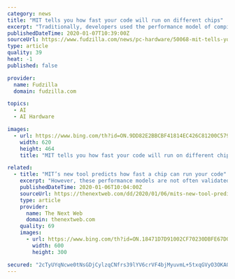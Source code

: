 ```yaml
---
category: news
title: "MIT tells you how fast your code will run on different chips"
excerpt: "Traditionally, developers used the performance model of compilers through a simulation to run basic blocks of code in order to gauge the performance of a chip. However, these performance models are not often validated through real-life processor performance. WMIT researchers developed an AI model called Ithmel by training it to predict how fast ..."
publishedDateTime: 2020-01-07T10:39:00Z
sourceUrl: https://www.fudzilla.com/news/pc-hardware/50068-mit-tells-you-how-fast-your-code-will-run-on-different-chips
type: article
quality: 39
heat: -1
published: false

provider:
  name: Fudzilla
  domain: fudzilla.com

topics:
  - AI
  - AI Hardware

images:
  - url: https://www.bing.com/th?id=ON.9DD82E2BBCBF41814EC426C81200C579
    width: 620
    height: 464
    title: "MIT tells you how fast your code will run on different chips"

related:
  - title: "MIT’s new tool predicts how fast a chip can run your code"
    excerpt: "However, these performance models are not often validated through real-life processor performance. MIT researchers developed an AI model called Ithmel by training it to predict how fast a chip can run unknown basic blocks. Later, it was supported by a database called BHive with 300,000 basic blocks from specialized fields such as machine ..."
    publishedDateTime: 2020-01-06T10:04:00Z
    sourceUrl: https://thenextweb.com/dd/2020/01/06/mits-new-tool-predicts-how-fast-a-chip-can-run-your-code/
    type: article
    provider:
      name: The Next Web
      domain: thenextweb.com
    quality: 69
    images:
      - url: https://www.bing.com/th?id=ON.18471D7D91002CF70230DBFE67D01F69
        width: 600
        height: 300

secured: "2cTyUYqNcwe0tNsGDjCylzqCNfrs39lYV6crVF4bjMyuvmL+5txqGVyO3OKAQyKt0hzUDEaprTHV77Wj+Hphs6qgVrhldjiBll5/8p5g0zDLYWIXQ7R039IczO6AFmQqDLqsof1J1tB64mu6L7u4jNaa4qX+eoJHiqC5zzCcScpa67WrvOXQHiTaR4b57pPx0iFFqNeVX2YeyddRhk0ehc8ERIlAlle/QE7mrtki4c7/Gnz8FU5K8Rmb5HV41lHhAi4/t4gExCYFX1x1y1yYVw==;EDVuI0nrVD8ND5y3CFBdqQ=="
---
```



